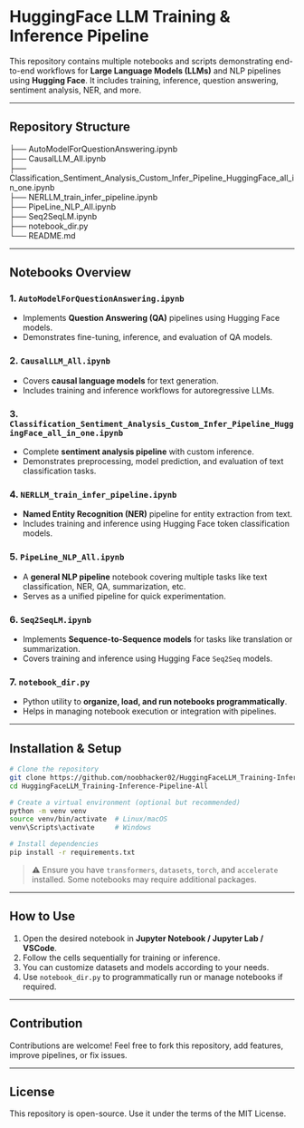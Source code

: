 # HuggingFace LLM Training & Inference Pipeline

This repository contains multiple notebooks and scripts demonstrating end-to-end workflows for **Large Language Models (LLMs)** and NLP pipelines using **Hugging Face**. It includes training, inference, question answering, sentiment analysis, NER, and more.

---

## Repository Structure


├── AutoModelForQuestionAnswering.ipynb <br>
├── CausalLLM_All.ipynb<br>
├── Classification_Sentiment_Analysis_Custom_Infer_Pipeline_HuggingFace_all_in_one.ipynb<br>
├── NERLLM_train_infer_pipeline.ipynb<br>
├── PipeLine_NLP_All.ipynb<br>
├── Seq2SeqLM.ipynb<br>
├── notebook_dir.py<br>
└── README.md<br>



---

## Notebooks Overview

### 1. `AutoModelForQuestionAnswering.ipynb`
- Implements **Question Answering (QA)** pipelines using Hugging Face models.
- Demonstrates fine-tuning, inference, and evaluation of QA models.

### 2. `CausalLLM_All.ipynb`
- Covers **causal language models** for text generation.
- Includes training and inference workflows for autoregressive LLMs.

### 3. `Classification_Sentiment_Analysis_Custom_Infer_Pipeline_HuggingFace_all_in_one.ipynb`
- Complete **sentiment analysis pipeline** with custom inference.
- Demonstrates preprocessing, model prediction, and evaluation of text classification tasks.

### 4. `NERLLM_train_infer_pipeline.ipynb`
- **Named Entity Recognition (NER)** pipeline for entity extraction from text.
- Includes training and inference using Hugging Face token classification models.

### 5. `PipeLine_NLP_All.ipynb`
- A **general NLP pipeline** notebook covering multiple tasks like text classification, NER, QA, summarization, etc.
- Serves as a unified pipeline for quick experimentation.

### 6. `Seq2SeqLM.ipynb`
- Implements **Sequence-to-Sequence models** for tasks like translation or summarization.
- Covers training and inference using Hugging Face `Seq2Seq` models.

### 7. `notebook_dir.py`
- Python utility to **organize, load, and run notebooks programmatically**.
- Helps in managing notebook execution or integration with pipelines.

---

## Installation & Setup

```bash
# Clone the repository
git clone https://github.com/noobhacker02/HuggingFaceLLM_Training-Inference-Pipeline-All.git
cd HuggingFaceLLM_Training-Inference-Pipeline-All

# Create a virtual environment (optional but recommended)
python -m venv venv
source venv/bin/activate  # Linux/macOS
venv\Scripts\activate     # Windows

# Install dependencies
pip install -r requirements.txt
````

> ⚠️ Ensure you have `transformers`, `datasets`, `torch`, and `accelerate` installed. Some notebooks may require additional packages.

---

## How to Use

1. Open the desired notebook in **Jupyter Notebook / Jupyter Lab / VSCode**.
2. Follow the cells sequentially for training or inference.
3. You can customize datasets and models according to your needs.
4. Use `notebook_dir.py` to programmatically run or manage notebooks if required.

---

## Contribution

Contributions are welcome!
Feel free to fork this repository, add features, improve pipelines, or fix issues.

---

## License

This repository is open-source. Use it under the terms of the MIT License.

```

